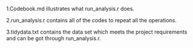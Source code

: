 1.Codebook.md illustrates what run_analysis.r does.

2.run_analysis.r contains all of the codes to repeat all the operations.

3.tidydata.txt contains the data set which meets the project requirements and can be got through run_analysis.r.


